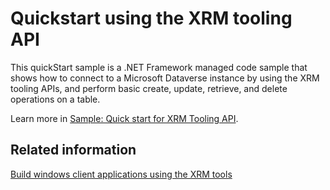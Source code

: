 # Quickstart using the XRM tooling API

This quickStart sample is a .NET Framework managed code sample that shows how to connect to a Microsoft Dataverse instance by using the XRM tooling APIs, and perform basic create, update, retrieve, and delete operations on a table.

Learn more in [Sample: Quick start for XRM Tooling API](https://learn.microsoft.com/power-apps/developer/data-platform/xrm-tooling/sample-quick-start-xrm-tooling-api).

## Related information

[Build windows client applications using the XRM tools](https://learn.microsoft.com/power-apps/developer/data-platform/xrm-tooling/build-windows-client-applications-xrm-tools)
